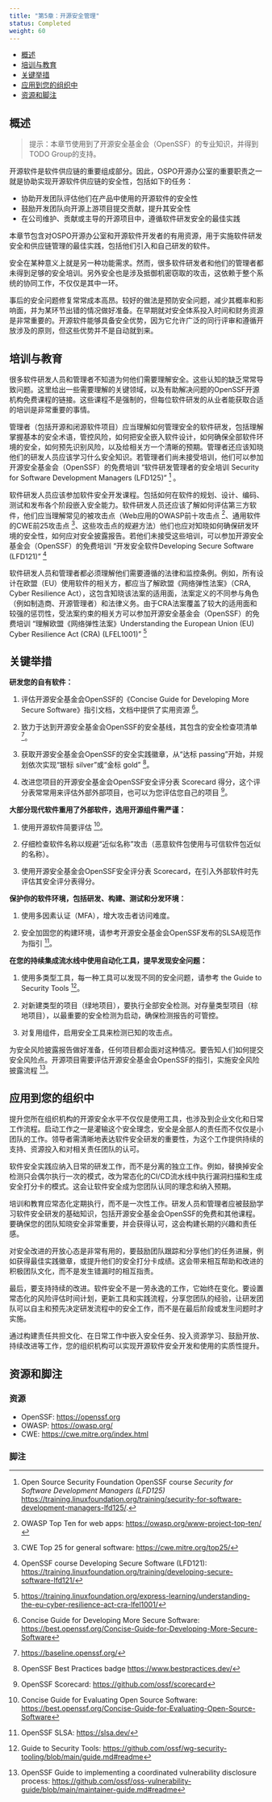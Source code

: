 ```yaml
---
title: "第5章：开源安全管理"
status: Completed
weight: 60
---
```


- [概述](#概述)
- [培训与教育](#培训与教育)
- [关键举措](#关键举措)
- [应用到您的组织中](#应用到您的组织中)
- [资源和脚注](#资源和脚注)

## 概述

> 提示：本章节使用到了开源安全基金会（OpenSSF）的专业知识，并得到TODO Group的支持。

开源软件是软件供应链的重要组成部分。因此，OSPO开源办公室的重要职责之一就是协助实现开源软件供应链的安全性，包括如下的任务：

- 协助开发团队评估他们在产品中使用的开源软件的安全性
- 鼓励开发团队向开源上游项目提交贡献，提升其安全性
- 在公司维护、贡献或主导的开源项目中，遵循软件研发安全的最佳实践

本章节包含对OSPO开源办公室和开源软件开发者的有用资源，用于实施软件研发安全和供应链管理的最佳实践，包括他们引入和自己研发的软件。

安全在某种意义上就是另一种功能需求。然而，很多软件研发者和他们的管理者都未得到足够的安全培训。另外安全也是涉及抵御机密窃取的攻击，这依赖于整个系统的协同工作，不仅仅是其中一环。

事后的安全问题修复常常成本高昂。较好的做法是预防安全问题，减少其概率和影响面，并为某环节出错的情况做好准备。在早期就对安全体系投入时间和财务资源是非常重要的。开源软件能够具备安全优势，因为它允许广泛的同行评审和遵循开放涉及的原则，但这些优势并不是自动就到来。

## 培训与教育

很多软件研发人员和管理者不知道为何他们需要理解安全。这些认知的缺乏常常导致问题。这里给出一些需要理解的关键领域，以及有助解决问题的OpenSSF开源机构免费课程的链接。这些课程不是强制的，但每位软件研发的从业者能获取合适的培训是非常重要的事情。

管理者（包括开源和闭源软件项目）应当理解如何管理安全的软件研发，包括理解掌握基本的安全术语，管控风险，如何把安全嵌入软件设计，如何确保全部软件环境的安全，如何预先识别风险，以及给相关方一个清晰的预期。管理者还应该知晓他们的研发人员应该学习什么安全知识。若管理者们尚未接受培训，他们可以参加开源安全基金会（OpenSSF）的免费培训 “软件研发管理者的安全培训 Security for Software Development Managers (LFD125)” [^1] 。

软件研发人员应该参加软件安全开发课程。包括如何在软件的规划、设计、编码、测试和发布各个阶段嵌入安全能力。软件研发人员还应该了解如何评估第三方软件，他们应当理解常见的被攻击点（Web应用的OWASP前十攻击点 [^2]、通用软件的CWE前25攻击点 [^3]、这些攻击点的规避方法）他们也应对知晓如何确保研发环境的安全性，如何应对安全披露报告。若他们未接受这些培训，可以参加开源安全基金会（OpenSSF）的免费培训 “开发安全软件Developing Secure Software (LFD121)” [^4]

软件研发人员和管理者都必须理解他们需要遵循的法律和监控条例。例如，所有设计在欧盟（EU）使用软件的相关方，都应当了解欧盟《网络弹性法案》（CRA, Cyber Resilience Act），这包含知晓该法案的适用面，法案定义的不同参与角色（例如制造商、开源管理者）和法律义务。由于CRA法案覆盖了较大的适用面和较强的惩罚性，受法案约束的相关方可以参加开源安全基金会（OpenSSF）的免费培训 “理解欧盟《网络弹性法案》Understanding the European Union (EU) Cyber Resilience Act (CRA) (LFEL1001)” [^5]

## 关键举措

**研发您的自有软件：**

1. 评估开源安全基金会OpenSSF的《Concise Guide for Developing More Secure Software》指引文档，文档中提供了实用资源 [^6]。

2. 致力于达到开源安全基金会OpenSSF的安全基线，其包含的安全检查项清单 [^7]。

3. 获取开源安全基金会OpenSSF的安全实践徽章，从“达标 passing”开始，并规划依次实现“银标 silver”或“金标 gold” [^8]。

4. 改进您项目的开源安全基金会OpenSSF安全评分表 Scorecard 得分，这个评分表常常用来评估外部外部项目，也可以为您评估您自己的项目 [^9]。

**大部分现代软件重用了外部软件，选用开源组件需严谨：**

1. 使用开源软件简要评估 [^10]。 

2. 仔细检查软件名称以规避“近似名称”攻击（恶意软件包使用与可信软件包近似的名称）。

3. 使用开源安全基金会OpenSSF安全评分表 Scorecard，在引入外部软件时先评估其安全评分表得分。

**保护你的软件环境，包括研发、构建、测试和分发环境：**

1. 使用多因素认证（MFA），增大攻击者访问难度。

2. 安全加固您的构建环境，请参考开源安全基金会OpenSSF发布的SLSA规范作为指引 [^11]。

**在您的持续集成流水线中使用自动化工具，提早发现安全问题：**

1. 使用多类型工具，每一种工具可以发现不同的安全问题，请参考 the Guide to Security Tools [^12]。

2. 对新建类型的项目（绿地项目），要执行全部安全检测。对存量类型项目（棕地项目），以最重要的安全检测为启动，确保检测报告的可管控。

3. 对复用组件，启用安全工具来检测已知的攻击点。 

为安全风险披露报告做好准备，任何项目都会面对这种情况。要告知人们如何提交安全风险点。开源项目需要评估开源安全基金会OpenSSF的指引，实施安全风险披露流程 [^13]。

## 应用到您的组织中

提升您所在组织机构的开源安全水平不仅仅是使用工具，也涉及到企业文化和日常工作流程。启动工作之一是灌输这个安全理念，安全是全部人的责任而不仅仅是小团队的工作。领导者需清晰地表达软件安全研发的重要性，为这个工作提供持续的支持、资源投入和对相关责任团队的认可。

软件安全实践应纳入日常的研发工作，而不是分离的独立工作。例如，替换掉安全检测只会偶尔执行一次的模式，改为常态化的CI/CD流水线中执行漏洞扫描和生成安全打分卡的模式。这会让软件安全成为您团队认同的理念和纳入预期。

培训和教育应常态化定期执行，而不是一次性工作。研发人员和管理者应被鼓励学习软件安全研发的基础知识，包括开源安全基金会OpenSSF的免费和其他课程。要确保您的团队知晓安全非常重要，并会获得认可，这会构建长期的兴趣和责任感。

对安全改进的开放心态是非常有用的，要鼓励团队跟踪和分享他们的任务进展，例如获得最佳实践徽章，或提升他们的安全打分卡成绩。这会带来相互帮助和改进的积极团队文化，而不是发生错漏时的相互指责。

最后，要支持持续的改进。软件安全不是一劳永逸的工作，它始终在变化。要设置常态化的风险评估时间计划，更新工具和实践流程，分享您团队的经验，让研发团队可以自主和预先决定研发流程中的安全工作，而不是在最后阶段或发生问题时才实施。

通过构建责任共担文化、在日常工作中嵌入安全任务、投入资源学习、鼓励开放、持续改进等工作，您的组织机构可以实现开源软件安全开发和使用的实质性提升。

## 资源和脚注

### 资源

- OpenSSF: https://openssf.org
- OWASP: https://owasp.org/
- CWE: https://cwe.mitre.org/index.html

### 脚注

[^1]: Open Source Security Foundation OpenSSF course *Security for Software Development Managers (LFD125)*
 https://training.linuxfoundation.org/training/security-for-software-development-managers-lfd125/.

[^2]: OWASP Top Ten for web apps: https://owasp.org/www-project-top-ten/

[^3]: CWE Top 25 for general software: https://cwe.mitre.org/top25/

[^4]: OpenSSF course Developing Secure Software (LFD121): https://training.linuxfoundation.org/training/developing-secure-software-lfd121/

[^5]: https://training.linuxfoundation.org/express-learning/understanding-the-eu-cyber-resilience-act-cra-lfel1001/

[^6]: Concise Guide for Developing More Secure Software: https://best.openssf.org/Concise-Guide-for-Developing-More-Secure-Software

[^7]: https://baseline.openssf.org/

[^8]: OpenSSF Best Practices badge https://www.bestpractices.dev/

[^9]: OpenSSF Scorecard: https://github.com/ossf/scorecard

[^10]: Concise Guide for Evaluating Open Source Software: https://best.openssf.org/Concise-Guide-for-Evaluating-Open-Source-Software

[^11]: OpenSSF SLSA: https://slsa.dev/

[^12]: Guide to Security Tools: https://github.com/ossf/wg-security-tooling/blob/main/guide.md#readme

[^13]: OpenSSF Guide to implementing a coordinated vulnerability disclosure process:
https://github.com/ossf/oss-vulnerability-guide/blob/main/maintainer-guide.md#readme
